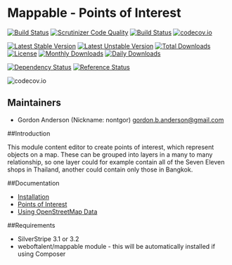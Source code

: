 # Mappable - Points of Interest
[![Build Status](https://travis-ci.org/gordonbanderson/MappablePointsOfInterest.svg?branch=master)](https://travis-ci.org/gordonbanderson/MappablePointsOfInterest)
[![Scrutinizer Code Quality](https://scrutinizer-ci.com/g/gordonbanderson/MappablePointsOfInterest/badges/quality-score.png?b=master)](https://scrutinizer-ci.com/g/gordonbanderson/MappablePointsOfInterest/?branch=master)
[![Build Status](https://scrutinizer-ci.com/g/gordonbanderson/MappablePointsOfInterest/badges/build.png?b=master)](https://scrutinizer-ci.com/g/gordonbanderson/MappablePointsOfInterest/build-status/master)
[![codecov.io](https://codecov.io/github/gordonbanderson/MappablePointsOfInterest/coverage.svg?branch=master)](https://codecov.io/github/gordonbanderson/MappablePointsOfInterest?branch=master)

[![Latest Stable Version](https://poser.pugx.org/weboftalent/mappable-poi/version)](https://packagist.org/packages/weboftalent/mappable-poi)
[![Latest Unstable Version](https://poser.pugx.org/weboftalent/mappable-poi/v/unstable)](//packagist.org/packages/weboftalent/mappable-poi)
[![Total Downloads](https://poser.pugx.org/weboftalent/mappable-poi/downloads)](https://packagist.org/packages/weboftalent/mappable-poi)
[![License](https://poser.pugx.org/weboftalent/mappable-poi/license)](https://packagist.org/packages/weboftalent/mappable-poi)
[![Monthly Downloads](https://poser.pugx.org/weboftalent/mappable-poi/d/monthly)](https://packagist.org/packages/weboftalent/mappable-poi)
[![Daily Downloads](https://poser.pugx.org/weboftalent/mappable-poi/d/daily)](https://packagist.org/packages/weboftalent/mappable-poi)

[![Dependency Status](https://www.versioneye.com/php/weboftalent:mappable-poi/badge.svg)](https://www.versioneye.com/php/weboftalent:mappable-poi)
[![Reference Status](https://www.versioneye.com/php/weboftalent:mappable-poi/reference_badge.svg?style=flat)](https://www.versioneye.com/php/weboftalent:mappable-poi/references)

![codecov.io](https://codecov.io/github/gordonbanderson/MappablePointsOfInterest/branch.svg?branch=master)

## Maintainers

* Gordon Anderson (Nickname: nontgor)
	<gordon.b.anderson@gmail.com>

##Introduction

This module content editor to create points of interest, which represent objects on a map.  These
can be grouped into layers in a many to many relationship, so one layer could for example contain
all of the Seven Eleven shops in Thailand, another could contain only those in Bangkok.
 
##Documentation
* [Installation](./docs/en/Installation.md)
* [Points of Interest](./docs/en/PointsOfInterest.md)
* [Using OpenStreetMap Data](./docs/en/OpenStreetMap.md)

##Requirements
* SilverStripe 3.1 or 3.2
* weboftalent/mappable module - this will be automatically installed if using Composer
